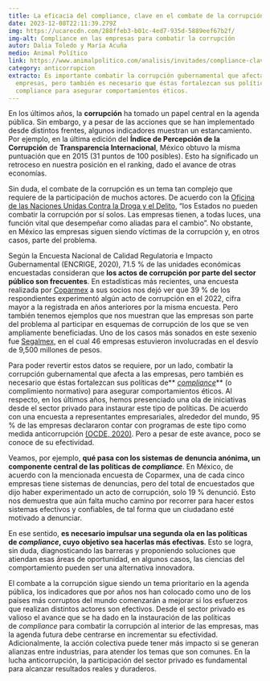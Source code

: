 ```yaml
---
title: La eficacia del compliance, clave en el combate de la corrupción
date: 2023-12-08T22:11:39.279Z
img: https://ucarecdn.com/288ffeb3-b01c-4ed7-935d-5889eef67b2f/
img-alt: Compliance en las empresas para combatir la corrupción
autor: Dalia Toledo y María Acuña
medio: Animal Político
link: https://www.animalpolitico.com/analisis/invitades/compliance-clave-en-combate-de-corrupcion
category: anticorrupcion
extracto: Es importante combatir la corrupción gubernamental que afecta a las
  empresas, pero también es necesario que éstas fortalezcan sus políticas de
  compliance para asegurar comportamientos éticos.
---
```

En los últimos años, la **corrupción** ha tomado un papel central en la agenda pública. Sin embargo, y a pesar de las acciones que se han implementado desde distintos frentes, algunos indicadores muestran un estancamiento. Por ejemplo, en la última edición del **Índice de Percepción de la Corrupción** de **Transparencia Internacional**, México obtuvo la misma puntuación que en 2015 (31 puntos de 100 posibles). Esto ha significado un retroceso en nuestra posición en el ranking, dado el avance de otras economías.



Sin duda, el combate de la corrupción es un tema tan complejo que requiere de la participación de muchos actores. De acuerdo con la [Oficina de las Naciones Unidas Contra la Droga y el Delito](https://www.unodc.org/documents/corruption/Publications/2013/13-85255_Ebook.pdf), “los Estados no pueden combatir la corrupción por sí solos. Las empresas tienen, a todas luces, una función vital que desempeñar como aliadas para el cambio”. No obstante, en México las empresas siguen siendo víctimas de la corrupción y, en otros casos, parte del problema.



Según la Encuesta Nacional de Calidad Regulatoria e Impacto Gubernamental (ENCRIGE, 2020), 71.5 % de las unidades económicas encuestadas consideran que **los actos de corrupción por parte del sector público son frecuentes**. En estadísticas más recientes, una encuesta realizada por [Coparmex](https://coparmex.org.mx/4-de-cada-10-empresarios-consultados-por-coparmex-han-experimentado-un-acto-de-corrupcion/) a sus socios nos dejó ver que 39 % de los respondientes experimentó algún acto de corrupción en el 2022, cifra mayor a la registrada en años anteriores por la misma encuesta. Pero también tenemos ejemplos que nos muestran que las empresas son parte del problema al participar en esquemas de corrupción de los que se ven ampliamente beneficiadas. Uno de los casos más sonados en este sexenio fue [Segalmex,](https://politica.expansion.mx/mexico/2023/06/29/caso-segalmex-fraude) en el cual 46 empresas estuvieron involucradas en el desvío de 9,500 millones de pesos.



Para poder revertir estos datos se requiere, por un lado, combatir la corrupción gubernamental que afecta a las empresas, pero también es necesario que éstas fortalezcan sus políticas de** *[compliance](https://es.wikipedia.org/wiki/Cumplimiento_normativo)*** (o complimiento normativo) para asegurar comportamientos éticos. Al respecto, en los últimos años, hemos presenciado una ola de iniciativas desde el sector privado para instaurar este tipo de políticas. De acuerdo con una encuesta a representantes empresariales, alrededor del mundo, 95 % de las empresas declararon contar con programas de este tipo como medida anticorrupción [(OCDE, 2020)](https://www.oecd.org/corruption/Tackling-bribe-solicitation-using-the-high-level-reporting-mechanism-for-preventing-bribery.pdf). Pero a pesar de este avance, poco se conoce de su efectividad.



Veamos, por ejemplo, **qué pasa con los sistemas de denuncia anónima, un componente central de las políticas de *compliance***. En México, de acuerdo con la mencionada encuesta de Coparmex, una de cada cinco empresas tiene sistemas de denuncias, pero del total de encuestados que dijo haber experimentado un acto de corrupción, solo 19 % denunció. Esto nos demuestra que aún falta mucho camino por recorrer para hacer estos sistemas efectivos y confiables, de tal forma que un ciudadano esté motivado a denunciar.



En ese sentido, **es necesario impulsar una segunda ola en las políticas de *compliance*, cuyo objetivo sea hacerlas más efectivas**. Esto se logra, sin duda, diagnosticando las barreras y proponiendo soluciones que atiendan esas áreas de oportunidad, en algunos casos, las ciencias del comportamiento pueden ser una alternativa innovadora.



El combate a la corrupción sigue siendo un tema prioritario en la agenda pública, los indicadores que por años nos han colocado como uno de los países más corruptos del mundo comenzarán a mejorar si los esfuerzos que realizan distintos actores son efectivos. Desde el sector privado es valioso el avance que se ha dado en la instauración de las políticas de *compliance* para combatir la corrupción al interior de las empresas, mas la agenda futura debe centrarse en incrementar su efectividad. Adicionalmente, la acción colectiva puede tener más impacto si se generan alianzas entre industrias, para atender los temas que son comunes. En la lucha anticorrupción, la participación del sector privado es fundamental para alcanzar resultados reales y duraderos.